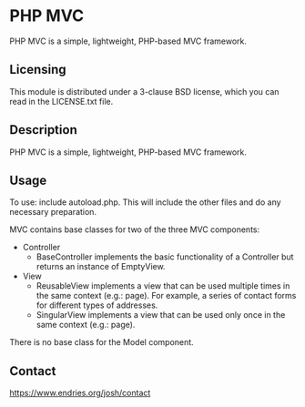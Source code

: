 PHP MVC
=======

PHP MVC is a simple, lightweight, PHP-based MVC framework.



Licensing
---------

This module is distributed under a 3-clause BSD license, which you can read in the LICENSE.txt file.



Description
-----------

PHP MVC is a simple, lightweight, PHP-based MVC framework.



Usage
-----

To use: include autoload.php. This will include the other files and do any necessary preparation.

MVC contains base classes for two of the three MVC components:

* Controller
	* BaseController implements the basic functionality of a Controller but returns an instance of EmptyView.
* View
	* ReusableView implements a view that can be used multiple times in the same context (e.g.: page). For example, a series of contact forms for different types of addresses.
	* SingularView implements a view that can be used only once in the same context (e.g.: page).

There is no base class for the Model component.

	

Contact
-------

https://www.endries.org/josh/contact